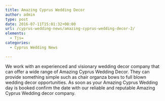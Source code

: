 ```yaml
---
title: Amazing Cyprus Wedding Decor
author: admin
type: post
date: 2016-07-11T15:01:32+00:00
url: /cyprus-wedding-news/amazing-cyprus-wedding-decor-2/
elements:
  - Tjs=
categories:
  - Cyprus Wedding News

---
```

We work with an experienced and visionary wedding decor company that can offer a wide range of Amazing Cyprus Wedding Decor. They can provide something simple such as chair organza bows to full blown wedding decor opportunities. As soon as your Amazing Cyprus Wedding day is booked confirm the date with our reliable and reputable Amazing Cyprus Wedding decor company.